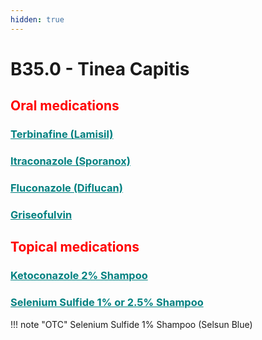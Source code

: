 ```yaml
---
hidden: true
---
```


# B35.0 - Tinea Capitis 
## <b  style="color:red">Oral medications</b>
### <u  style="color:teal">Terbinafine (Lamisil)</u>
### <u  style="color:teal">Itraconazole (Sporanox)</u>
### <u  style="color:teal">Fluconazole (Diflucan)</u>
### <u  style="color:teal">Griseofulvin</u>

## <b  style="color:red">Topical  medications</b>
### <u  style="color:teal">Ketoconazole 2% Shampoo</u>
### <u  style="color:teal">Selenium Sulfide 1% or 2.5% Shampoo</u>

!!! note "OTC"
    Selenium Sulfide 1% Shampoo (Selsun Blue)